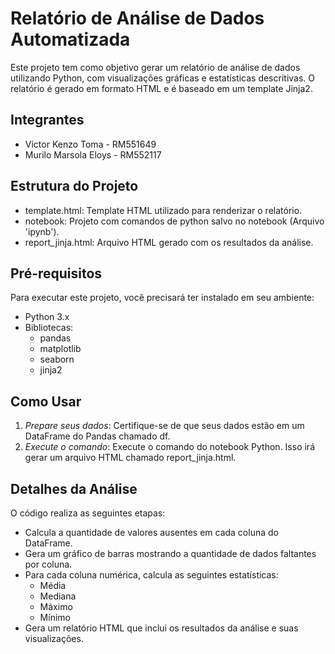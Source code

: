 # Relatório de Análise de Dados Automatizada

Este projeto tem como objetivo gerar um relatório de análise de dados utilizando Python, com visualizações gráficas e estatísticas descritivas. O relatório é gerado em formato HTML e é baseado em um template Jinja2.

## Integrantes
- Victor Kenzo Toma - RM551649
- Murilo Marsola Eloys - RM552117

## Estrutura do Projeto

- template.html: Template HTML utilizado para renderizar o relatório.
- notebook: Projeto com comandos de python salvo no notebook (Arquivo 'ipynb').
- report_jinja.html: Arquivo HTML gerado com os resultados da análise.

## Pré-requisitos

Para executar este projeto, você precisará ter instalado em seu ambiente:

- Python 3.x
- Bibliotecas:
  - pandas
  - matplotlib
  - seaborn
  - jinja2

## Como Usar
1. *Prepare seus dados*: Certifique-se de que seus dados estão em um DataFrame do Pandas chamado df.
2. *Execute o comando*: Execute o comando do notebook Python. Isso irá gerar um arquivo HTML chamado report_jinja.html.

## Detalhes da Análise
O código realiza as seguintes etapas:
- Calcula a quantidade de valores ausentes em cada coluna do DataFrame.
- Gera um gráfico de barras mostrando a quantidade de dados faltantes por coluna.
- Para cada coluna numérica, calcula as seguintes estatísticas:
  - Média
  - Mediana
  - Máximo
  - Mínimo
- Gera um relatório HTML que inclui os resultados da análise e suas visualizações.
